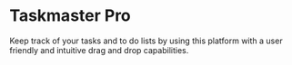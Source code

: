 # Taskmaster Pro

Keep track of your tasks and to do lists by using this platform with a user friendly and intuitive drag and drop capabilities.
